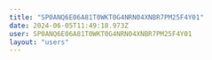 ```yaml
---
title: "SP0ANQ6E06A81T0WKT0G4NRN04XNBR7PM25F4Y01"
date: 2024-06-05T11:49:18.973Z
user: SP0ANQ6E06A81T0WKT0G4NRN04XNBR7PM25F4Y01
layout: "users"
---
```

    
